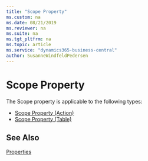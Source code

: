 ```yaml
---
title: "Scope Property"
ms.custom: na
ms.date: 08/21/2019
ms.reviewer: na
ms.suite: na
ms.tgt_pltfrm: na
ms.topic: article
ms.service: "dynamics365-business-central"
author: SusanneWindfeldPedersen
---
```


# Scope Property
The Scope property is applicable to the following types:

- [Scope Property (Action)](devenv-scope-action-property.md)
- [Scope Property (Table)](devenv-scope-table-property.md)

## See Also  
[Properties](devenv-properties.md)